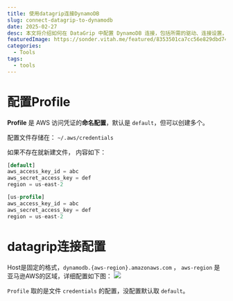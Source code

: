 ```yaml
---
title: 使用datagrip连接DynamoDB
slug: connect-datagrip-to-dynamodb
date: 2025-02-27
desc: 本文将介绍如何在 DataGrip 中配置 DynamoDB 连接，包括所需的驱动、连接设置，以及常见问题的解决方案，帮助你更高效地管理 DynamoDB 数据。
featuredImage: https://sonder.vitah.me/featured/8353501ca7cc56e829dbd7484d850d33.webp
categories:
  - Tools
tags:
  - tools
---
```


# 配置Profile

**Profile** 是 AWS 访问凭证的**命名配置**，默认是 `default`，但可以创建多个。

配置文件存储在： `~/.aws/credentials` 

如果不存在就新建文件， 内容如下：
```sql
[default]
aws_access_key_id = abc
aws_secret_access_key = def
region = us-east-2

[us-profile]
aws_access_key_id = abc
aws_secret_access_key = def
region = us-east-2
```

# datagrip连接配置

Host是固定的格式，`dynamodb.{aws-region}.amazonaws.com` ， `aws-region` 是亚马逊AWS的区域，详细配置如下图：
![](https://sonder.vitah.me/ryze/9583d5a49d664385fc050e0846b43b4d.webp)

`Profile`  取的是文件 `credentials`  的配置，没配置默认取 `default`。
